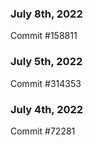 ### July 8th, 2022

Commit #158811

### July 5th, 2022

Commit #314353


### July 4th, 2022

Commit #72281
